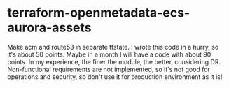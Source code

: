 # terraform-openmetadata-ecs-aurora-assets

Make acm and route53 in separate tfstate.
I wrote this code in a hurry, so it's about 50 points. Maybe in a month I will have a code with about 90 points.
In my experience, the finer the module, the better, considering DR.
Non-functional requirements are not implemented, so it's not good for operations and security, so don't use it for production environment as it is!